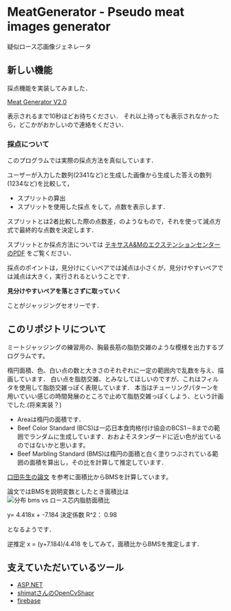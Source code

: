 # MeatGenerator - Pseudo meat images generator

疑似ロース芯画像ジェネレータ

## 新しい機能
採点機能を実装してみました．

[Meat Generator V2.0](https://japanicmj-meatgenerator.firebaseapp.com/)

表示されるまで10秒ほどお待ちください．
それ以上待っても表示されなかったら，どこかがおかしいので連絡をください．

### 採点について
このプログラムでは実際の採点方法を真似しています．

ユーザーが入力した数列(2341など)と生成した画像から生成した答えの数列(1234など)を比較して，
- スプリットの算出
- スプリットを使用した採点
をして，点数を表示します．

スプリットとは2者比較した際の点数差，のようなもので，それを使って減点方式で最終的な点数を決定します．

スプリットとか採点方法については
[テキサスA&MのエクステンションセンターのPDF](https://texas4-h.tamu.edu/wp-content/uploads/2015/09/photo_judging_contest_reasons2.pdf)
をご覧ください．

採点のポイントは，見分けにくいペアでは減点は小さくが，見分けやすいペアでは減点は大きく，実行されるということです．

__見分けやすいペアを落とさずに取っていく__

ことがジャッジングセオリーです．

## このリポジトリについて

ミートジャッジングの練習用の、胸最長筋の脂肪交雑のような模様を出力するプログラムです。

楕円面積、色、白い点の数と大きさのそれぞれに一定の範囲内で乱数を与え、描画しています．
白い点を脂肪交雑、とみなしてほしいのですが、これはフィルタを使用して脂肪交雑っぽく表現しています．
本当はチューリングパターンを用いていい感じの時間発展のところで止めて脂肪交雑っぽくしよう、という計画でした.(将来実装？)

- Areaは楕円の面積です．
- Beef Color Standard (BCS)は一応日本食肉格付け協会のBCS1－8までの範囲でランダムに生成しています．おおよそスタンダードに近い色が出ているのではないかと思います。
- Beef Marbling Standard (BMS)は楕円の面積と白く塗りつぶされている範囲の面積を算出し，その比を計算して推定しています．

[口田先生の論文](https://www.jstage.jst.go.jp/article/chikusan1924/68/9/68_9_853/_article/-char/ja/)
を参考に面積比からBMSを計算しています。

論文ではBMSを説明変数としたとき面積比は
![分布 bms vs ロース芯内脂肪面積比](https://user-images.githubusercontent.com/47586322/149666629-f2e647a6-e9ce-4e91-b6cc-fbfb4ca0f16f.png)

y= 4.418x + -7.184
決定係数 R^2：  0.98

となるようです．

逆推定
x = (y+7.184)/4.418
をしてみて，面積比からBMSを推定します．

## 支えていただいているツール
- [ASP.NET](https://dotnet.microsoft.com/en-us/apps/aspnet)
- [shimatさんのOpenCvShapr](https://github.com/shimat/opencvsharp)
- [firebase](https://firebase.google.com/)
